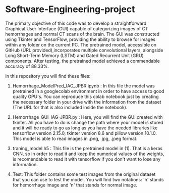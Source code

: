 # Software-Engineering-project
The primary objective of this code was to develop a straightforward Graphical User Interface (GUI) capable of categorizing images of CT hemorrhages and normal CT scans of the brain. The GUI was constructed using Tkinter and TensorFlow, providing the ability to browse for images within any folder on the current PC. The pretrained model, accessible on GitHub (URL provided),incorporates multiple convolutional layers, alongside Long Short-Term Memory (LSTM) and Gated Recurrent Unit (GRU) components. After testing, the pretrained model achieved a commendable accuracy of 88.33%. 

In this repository you will find these files:
1) Hemorrhage_ModelPred_IAG_JPBR.ipynb : In this file the model was pretrained in a googlecolab environment in order to have access to good quality GPU's. You can reproduce this colab notebook just by creating the necessary folder in your drive with the information from the dataset (The URL for that is also included inside the notebook).
   
3) Hemorrhage_GUI_IAG-JPBR.py : Here, you will find the GUI created with tkinter. All you have to do is change the path where your model is stored and it will be ready to go as long as you have the needed libraries like tensorflow version 2.15.0, tkinter version 8.6 and pillow version 10.1.0. This model is able to read images in .png, .jpg, .jpeg format.
   
5) traning_model.h5 : This file is the pretrained model in (1). That is a keras CNN, so in order to read it and keep the numerical values of the weights, is recomendable to read it with tensorflow if you don't want to lose any information.
   
7) Test: This folder contains some test images from the original dataset that you can use to test the model. You will find two notations: 'h' stands for hemorrhage image and 'n' that stands for normal image.
